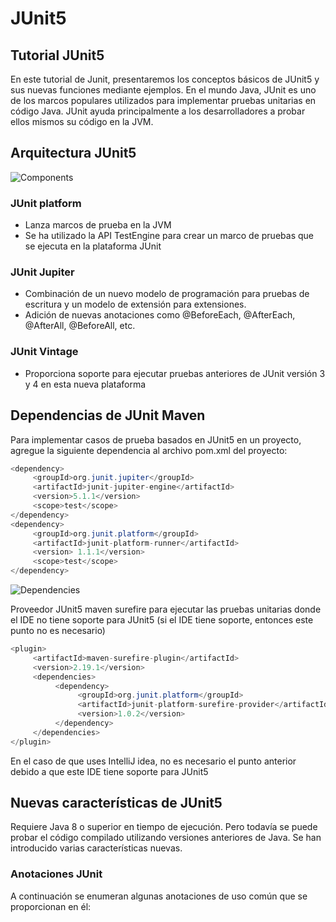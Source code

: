 # JUnit5
## Tutorial JUnit5
En este tutorial de Junit, presentaremos los conceptos básicos de JUnit5 y sus nuevas funciones mediante ejemplos. En el mundo Java, JUnit es uno de los marcos populares utilizados para implementar pruebas unitarias en código Java. JUnit ayuda principalmente a los desarrolladores a probar ellos mismos su código en la JVM.

## Arquitectura JUnit5
![Components](Imágenes/Components.png)

### JUnit platform
* Lanza marcos de prueba en la JVM
* Se ha utilizado la API TestEngine para crear un marco de pruebas que se ejecuta en la plataforma JUnit

### JUnit Jupiter
* Combinación de un nuevo modelo de programación para pruebas de escritura y un modelo de extensión para extensiones.
* Adición de nuevas anotaciones como @BeforeEach, @AfterEach, @AfterAll, @BeforeAll, etc.

### JUnit Vintage
* Proporciona soporte para ejecutar pruebas anteriores de JUnit versión 3 y 4 en esta nueva plataforma

## Dependencias de JUnit Maven
Para implementar casos de prueba basados en JUnit5 en un proyecto, agregue la siguiente dependencia al archivo pom.xml del proyecto:

``` java
<dependency>
     <groupId>org.junit.jupiter</groupId>
     <artifactId>junit-jupiter-engine</artifactId>
     <version>5.1.1</version>
     <scope>test</scope>
</dependency>
<dependency>
     <groupId>org.junit.platform</groupId>
     <artifactId>junit-platform-runner</artifactId>
     <version> 1.1.1</version>
     <scope>test</scope>
</dependency>
``` 
![Dependencies](Imágenes/Dependencies.png)

Proveedor JUnit5 maven surefire para ejecutar las pruebas unitarias donde el IDE no tiene soporte para JUnit5 (si el IDE tiene soporte, entonces este punto no es necesario)

``` java
<plugin>
     <artifactId>maven-surefire-plugin</artifactId>
     <version>2.19.1</version>
     <dependencies>
          <dependency>
               <groupId>org.junit.platform</groupId>
               <artifactId>junit-platform-surefire-provider</artifactId>
               <version>1.0.2</version>
          </dependency>
     </dependencies>
</plugin>
```
En el caso de que uses IntelliJ idea, no es necesario el punto anterior debido a que este IDE tiene soporte para JUnit5

## Nuevas características de JUnit5
Requiere Java 8 o superior en tiempo de ejecución. Pero todavía se puede probar el código compilado utilizando versiones anteriores de Java. Se han introducido varias características nuevas.

### Anotaciones JUnit
A continuación se enumeran algunas anotaciones de uso común que se proporcionan en él:



